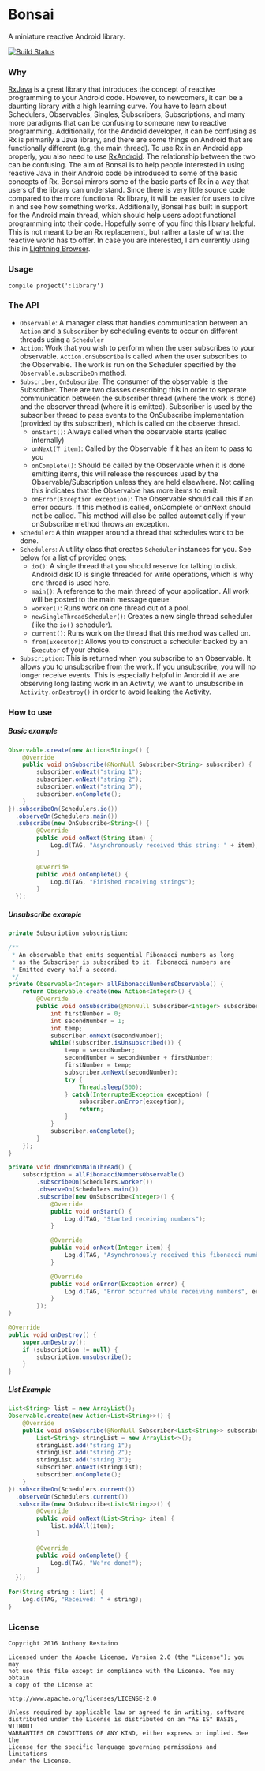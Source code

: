 # Bonsai
A miniature reactive Android library.

[![Build Status](https://travis-ci.org/anthonycr/Bonsai.svg?branch=master)](https://travis-ci.org/anthonycr/Bonsai)

### Why
[RxJava](https://github.com/ReactiveX/RxJava) is a great library that introduces the concept of reactive programming to your Android code. However, to newcomers, it can be a daunting library with a high learning curve. You have to learn about Schedulers, Observables, Singles, Subscribers, Subscriptions, and many more paradigms that can be confusing to someone new to reactive programming. Additionally, for the Android developer, it can be confusing as Rx is primarily a Java library, and there are some things on Android that are functionally different (e.g. the main thread). To use Rx in an Android app properly, you also need to use [RxAndroid](https://github.com/ReactiveX/RxAndroid). The relationship between the two can be confusing. The aim of Bonsai is to help people interested in using reactive Java in their Android code be introduced to some of the basic concepts of Rx. Bonsai mirrors some of the basic parts of Rx in a way that users of the library can understand. Since there is very little source code compared to the more functional Rx library, it will be easier for users to dive in and see how something works. Additionally, Bonsai has built in support for the Android main thread, which should help users adopt functional programming into their code. Hopefully some of you find this library helpful. This is not meant to be an Rx replacement, but rather a taste of what the reactive world has to offer. In case you are interested, I am currently using this in [Lightning Browser](https://github.com/anthonycr/Lightning-Browser).

### Usage

`compile project(':library')`

### The API

- `Observable`: A manager class that handles communication between an `Action` and a `Subscriber` by scheduling events to occur on different threads using a `Scheduler`
- `Action`: Work that you wish to perform when the user subscribes to your observable. `Action.onSubscribe` is called when the user subscribes to the Observable. The work is run on the Scheduler specified by the `Observable.subscribeOn` method.
- `Subscriber`, `OnSubscribe`: The consumer of the observable is the Subscriber. There are two classes describing this in order to separate communication between the subscriber thread (where the work is done) and the observer thread (where it is emitted). Subscriber is used by the subscriber thread to pass events to the OnSubscribe implementation (provided by ths subscriber), which is called on the observe thread.
    - `onStart()`: Always called when the observable starts (called internally)
    - `onNext(T item)`: Called by the Observable if it has an item to pass to you
    - `onComplete()`: Should be called by the Observable when it is done emitting items, this will release the resources used by the Observable/Subscription unless they are held elsewhere. Not calling this indicates that the Observable has more items to emit.
    - `onError(Exception exception)`: The Observable should call this if an error occurs. If this method is called, onComplete or onNext should not be called. This method will also be called automatically if your onSubscribe method throws an exception.
- `Scheduler`: A thin wrapper around a thread that schedules work to be done.
- `Schedulers`: A utility class that creates `Scheduler` instances for you. See below for a list of provided ones:
    - `io()`: A single thread that you should reserve for talking to disk. Android disk IO is single threaded for write operations, which is why one thread is used here.
    - `main()`: A reference to the main thread of your application. All work will be posted to the main message queue.
    - `worker()`: Runs work on one thread out of a pool.
    - `newSingleThreadScheduler()`: Creates a new single thread scheduler (like the `io()` scheduler).
    - `current()`: Runs work on the thread that this method was called on.
    - `from(Executor)`: Allows you to construct a scheduler backed by an `Executor` of your choice.
- `Subscription`: This is returned when you subscribe to an Observable. It allows you to unsubscribe from the work. If you unsubscribe, you will no longer receive events. This is especially helpful in Android if we are observing long lasting work in an Activity, we want to unsubscribe in `Activity.onDestroy()` in order to avoid leaking the Activity.

### How to use

##### Basic example
```java
Observable.create(new Action<String>() {
    @Override
    public void onSubscribe(@NonNull Subscriber<String> subscriber) {
        subscriber.onNext("string 1");
        subscriber.onNext("string 2");
        subscriber.onNext("string 3");
        subscriber.onComplete();
    }
}).subscribeOn(Schedulers.io())
  .observeOn(Schedulers.main())
  .subscribe(new OnSubscribe<String>() {
        @Override
        public void onNext(String item) {
            Log.d(TAG, "Asynchronously received this string: " + item);
        }

        @Override
        public void onComplete() {
            Log.d(TAG, "Finished receiving strings");
        }
  });
```

##### Unsubscribe example
```java
private Subscription subscription;

/**
 * An observable that emits sequential Fibonacci numbers as long
 * as the Subscriber is subscribed to it. Fibonacci numbers are
 * Emitted every half a second.
 */
private Observable<Integer> allFibonacciNumbersObservable() {
    return Observable.create(new Action<Integer>() {
        @Override
        public void onSubscribe(@NonNull Subscriber<Integer> subscriber) {
            int firstNumber = 0;
            int secondNumber = 1;
            int temp;
            subscriber.onNext(secondNumber);
            while(!subscriber.isUnsubscribed()) {
                temp = secondNumber;
                secondNumber = secondNumber + firstNumber;
                firstNumber = temp;
                subscriber.onNext(secondNumber);
                try {
                    Thread.sleep(500);
                } catch(InterruptedException exception) {
                    subscriber.onError(exception);
                    return;
                }
            }
            subscriber.onComplete();
        }
    });
}

private void doWorkOnMainThread() {
    subscription = allFibonacciNumbersObservable()
        .subscribeOn(Schedulers.worker())
        .observeOn(Schedulers.main())
        .subscribe(new OnSubscribe<Integer>() {
            @Override
            public void onStart() {
                Log.d(TAG, "Started receiving numbers");
            }

            @Override
            public void onNext(Integer item) {
                Log.d(TAG, "Asynchronously received this fibonacci number: " + item);
            }

            @Override
            public void onError(Exception error) {
                Log.d(TAG, "Error occurred while receiving numbers", error);
            }
        });
}

@Override
public void onDestroy() {
    super.onDestroy();
    if (subscription != null) {
        subscription.unsubscribe();
    }
}
```

##### List Example
```java
List<String> list = new ArrayList();
Observable.create(new Action<List<String>>() {
    @Override
    public void onSubscribe(@NonNull Subscriber<List<String>> subscriber) {
        List<String> stringList = new ArrayList<>();
        stringList.add("string 1");
        stringList.add("string 2");
        stringList.add("string 3");
        subscriber.onNext(stringList);
        subscriber.onComplete();
    }
}).subscribeOn(Schedulers.current())
  .observeOn(Schedulers.current())
  .subscribe(new OnSubscribe<List<String>>() {
        @Override
        public void onNext(List<String> item) {
            list.addAll(item);
        }
        
        @Override
        public void onComplete() {
            Log.d(TAG, "We're done!");
        }
  });
  
for(String string : list) {
    Log.d(TAG, "Received: " + string);
}
```


### License

````
Copyright 2016 Anthony Restaino

Licensed under the Apache License, Version 2.0 (the "License"); you may 
not use this file except in compliance with the License. You may obtain 
a copy of the License at

http://www.apache.org/licenses/LICENSE-2.0

Unless required by applicable law or agreed to in writing, software 
distributed under the License is distributed on an "AS IS" BASIS, WITHOUT 
WARRANTIES OR CONDITIONS OF ANY KIND, either express or implied. See the 
License for the specific language governing permissions and limitations 
under the License.
````
